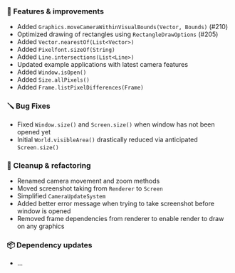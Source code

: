 ### 🚀 Features & improvements

- Added `Graphics.moveCameraWithinVisualBounds(Vector, Bounds)` (#210)
- Optimized drawing of rectangles using `RectangleDrawOptions` (#205)
- Added `Vector.nearestOf(List<Vector>)`
- Added `Pixelfont.sizeOf(String)`
- Added `Line.intersections(List<Line>)`
- Updated example applications with latest camera features
- Added `Window.isOpen()`
- Added `Size.allPixels()`
- Added `Frame.listPixelDifferences(Frame)`

### 🪛 Bug Fixes

- Fixed `Window.size()` and `Screen.size()` when window has not been opened yet
- Initial `World.visibleArea()` drastically reduced via anticipated `Screen.size()`

### 🧽 Cleanup & refactoring

- Renamed camera movement and zoom methods
- Moved screenshot taking from `Renderer` to `Screen`
- Simplified `CameraUpdateSystem`
- Added better error message when trying to take screenshot before window is opened
- Removed frame dependencies from renderer to enable render to draw on any graphics

### 📦 Dependency updates

- ...